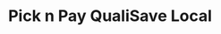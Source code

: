 ---
title: "Pick n Pay QualiSave Local"
url: /ficksburg/pick-n-pay-qualisave-local/
shop: supermarket
---